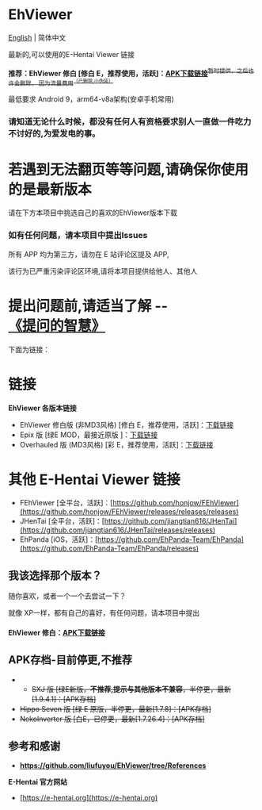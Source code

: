 # EhViewer

[English](https://github.com/liufuyou/EhViewer) | 简体中文

 最新的,可以使用的E-Hentai Viewer 链接

**推荐：EhViewer 修白 [修白 E，推荐使用，活跃]：[APK下载链接](https://github.com/liufuyou/EhViewer/edit/main/README-ZH.md#链接)**<s><sup>暂时提供，之后也许会删除，
因为流量费用<sup>（已删除,小伪装）</sup></sup></s>

最低要求 Android 9，arm64-v8a架构(安卓手机常用)

### 请知道无论什么时候，都没有任何人有资格要求别人一直做一件吃力不讨好的,为爱发电的事。

# 若遇到无法翻页等等问题,请确保你使用的是最新版本
请在下方本项目中挑选自己的喜欢的EhViewer版本下载

### 如有任何问题，请本项目中提出Issues

所有 APP 均为第三方，请勿在 E 站评论区提及 APP,

该行为已严重污染评论区环境,请将本项目提供给他人、其他人
# 提出问题前,请适当了解 --[《提问的智慧》](https://github.com/ryanhanwu/How-To-Ask-Questions-The-Smart-Way/blob/main/README-zh_CN.md)

下面为链接：
# 链接

**EhViewer 各版本链接**

-  EhViewer 修白版 (非MD3风格) [修白 E，推荐使用，活跃]：[下载链接](https://github.com/EhViewer-NekoInverter/EhViewer/releases)
- Epix 版 [绿E MOD，最接近原版 ]：[下载链接](https://github.com/exzhawk/EhViewer/releases)
- Overhauled 版 (MD3风格) [彩 E，推荐使用，活跃]：[下载链接](https://github.com/Ehviewer-Overhauled/Ehviewer/releases)

# 其他 E-Hentai Viewer 链接

- FEhViewer [全平台，活跃]：[https://github.com/honjow/FEhViewer](https://github.com/honjow/FEhViewer/releases/releases/releases)
- JHenTai [全平台，活跃]：[https://github.com/jiangtian616/JHenTai](https://github.com/jiangtian616/JHenTai/releases/releases)
- EhPanda [iOS，活跃]：[https://github.com/EhPanda-Team/EhPanda](https://github.com/EhPanda-Team/EhPanda/releases)
## 我该选择那个版本？
随你喜欢，或者一个一个去尝试一下？

就像 XP一样，都有自己的喜好，有任何问题，请本项目中提出

#### EhViewer 修白：[APK下载链接](https://www.sharelikes.com.cn/s/gdyIZ)

## APK存档-目前停更,不推荐
-  - <s>SXJ 版 [绿E新版，**不推荐,提示与其他版本不兼容**，半停更，最新[1.9.4.1]：[APK存档]
- Hippo Seven 版 [绿 E 原版，半停更，最新[1.7.8]：[APK存档]
- NekoInverter 版 [白E，已停更，最新[1.7.26.4]：[APK存档]</s>

## 参考和感谢
- **https://github.com/liufuyou/EhViewer/tree/References**

**E-Hentai 官方网站**

- [https://e-hentai.org](https://e-hentai.org)
